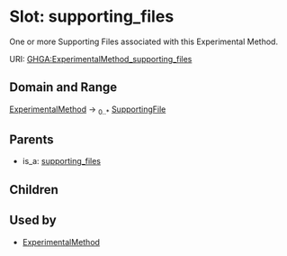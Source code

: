 
# Slot: supporting_files


One or more Supporting Files associated with this Experimental Method.

URI: [GHGA:ExperimentalMethod_supporting_files](https://w3id.org/GHGA/ExperimentalMethod_supporting_files)


## Domain and Range

[ExperimentalMethod](ExperimentalMethod.md) &#8594;  <sub>0..\*</sub> [SupportingFile](SupportingFile.md)

## Parents

 *  is_a: [supporting_files](supporting_files.md)

## Children


## Used by

 * [ExperimentalMethod](ExperimentalMethod.md)
